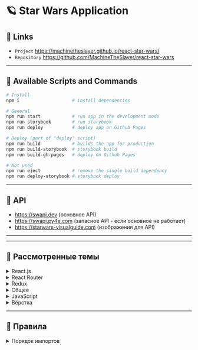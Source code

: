 # 🪐 Star Wars Application

## 🐧 Links

- `Project` https://machinetheslayer.github.io/react-star-wars/
- `Repository` https://github.com/MachineTheSlayer/react-star-wars

---

## 🐶 Available Scripts and Commands

```bash
# Install
npm i                    # install dependencies
```

```bash
# General
npm run start            # run app in the development mode
npm run storybook        # run storybook
npm run deploy           # deploy app on Github Pages
```

```bash
# Deploy (part of "deploy" script)
npm run build            # builds the app for production
npm run build-storybook  # storybook build
npm run build-gh-pages   # deploy on Github Pages
```

```bash
# Not used
npm run eject            # remove the single build dependency
npm run deploy-storybook # storybook deploy
```

---

## 🦄 API

- https://swapi.dev (основное API)
- https://swapi.py4e.com (запасное API - если основное не работает)
- https://starwars-visualguide.com (изображения для API)

---

---

## 🐼 Рассмотренные темы

<details><summary>React.js</summary>

- Разворачивание приложения с `create-react-app`
- Состояние компонента (хук `useState`)
- Жизненный цикл компонента (хук `useEffect`)
- Context API (хук `useContext`)
- Рефы и DOM (хук `useRef`)
- Мемоизация (хук `useCallback`)
- Создание собственных хуков
- Фрагменты
- Паттерн `Higher-Order Component`
- Паттерн `Подъём состояния`
- Обработка событий
- Controlled Components
- Подключение CSS, `css-modules`, библиотека `classnames`
- Списки и ключи, `Reconciliation Algorithm`
- Отложенная загрузка компонентов `React.lazy()`
- Библиотека `prop-types` для валидации props
</details>

<details><summary>React Router</summary>

- Базовый роутинг
- URL Parameters
- Query Parameters
- Обработка страницы 404 (Not Found)
- Хуки `useLocation` и `useHistory`
</details>

<details><summary>Redux</summary>

- Базовая структура react-redux-приложения
- Хуки `useDispatch`, `useSelector`
- Redux Middleware
- Создание асинхронных action с библиотекой `redux-thunk`
- Отслеживание состояния store с `redux-devtools-extension`
</details>

<details><summary>Общее</summary>

- Задание Alias в React-приложении (библиотека `react-app-rewire-alias`)
- Деплой приложения на GitHub Pages (библиотека `gh-pages`)
- Создание Ui-Kit из визуальных компонентов и публикация в `@storybook`
- Библиотека `lodash` с готовыми функциями
- `Visual Studio Code`. Сниппеты и плагины
</details>

<details><summary>JavaScript</summary>

- Методы работы с массивами: `map`, `filter`, `forEach`
- Асинхронность: `Promise`, `Async Functions`
- ES6-модули (import и export)
- Оператор разворота для объектов (props для компонента)
- Деструктуризация массивов и объектов
- Тернарные операторы
- Работа с Local Storage
- Работа с API с использованием `Fetch`
</details>

<details><summary>Вёрстка</summary>

- CSS Custom Properties, изменение через JavaScript
- CSS Filters
- CSS Flexbox
- CSS Multi Columns
- Стилизация скроллбара
</details>

---

## 🐣 Правила

<details><summary>Порядок импортов</summary>

- Библиотеки
- Контекст
- HOC
- UI-компоненты
- Компоненты
- Изображения
- Хуки
- Роуты
- Сервисы
- Утилиты
- Константы
- Стили
</details>